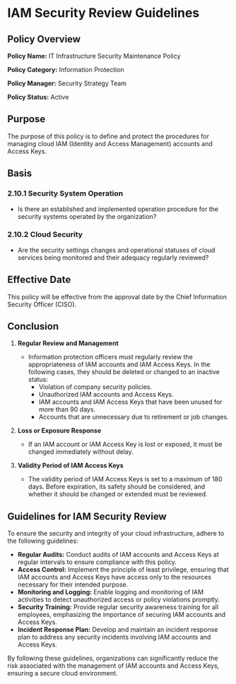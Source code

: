 # IAM Security Review Guidelines

## Policy Overview

**Policy Name:** IT Infrastructure Security Maintenance Policy

**Policy Category:** Information Protection

**Policy Manager:** Security Strategy Team

**Policy Status:** Active

## Purpose

The purpose of this policy is to define and protect the procedures for managing cloud IAM (Identity and Access Management) accounts and Access Keys.

## Basis

### 2.10.1 Security System Operation
- Is there an established and implemented operation procedure for the security systems operated by the organization?

### 2.10.2 Cloud Security
- Are the security settings changes and operational statuses of cloud services being monitored and their adequacy regularly reviewed?

## Effective Date

This policy will be effective from the approval date by the Chief Information Security Officer (CISO).

## Conclusion

1. **Regular Review and Management**
   - Information protection officers must regularly review the appropriateness of IAM accounts and IAM Access Keys. In the following cases, they should be deleted or changed to an inactive status:
     - Violation of company security policies.
     - Unauthorized IAM accounts and Access Keys.
     - IAM accounts and IAM Access Keys that have been unused for more than 90 days.
     - Accounts that are unnecessary due to retirement or job changes.

2. **Loss or Exposure Response**
   - If an IAM account or IAM Access Key is lost or exposed, it must be changed immediately without delay.

3. **Validity Period of IAM Access Keys**
   - The validity period of IAM Access Keys is set to a maximum of 180 days. Before expiration, its safety should be considered, and whether it should be changed or extended must be reviewed.

## Guidelines for IAM Security Review

To ensure the security and integrity of your cloud infrastructure, adhere to the following guidelines:

- **Regular Audits:** Conduct audits of IAM accounts and Access Keys at regular intervals to ensure compliance with this policy.
- **Access Control:** Implement the principle of least privilege, ensuring that IAM accounts and Access Keys have access only to the resources necessary for their intended purpose.
- **Monitoring and Logging:** Enable logging and monitoring of IAM activities to detect unauthorized access or policy violations promptly.
- **Security Training:** Provide regular security awareness training for all employees, emphasizing the importance of securing IAM accounts and Access Keys.
- **Incident Response Plan:** Develop and maintain an incident response plan to address any security incidents involving IAM accounts and Access Keys.

By following these guidelines, organizations can significantly reduce the risk associated with the management of IAM accounts and Access Keys, ensuring a secure cloud environment.

